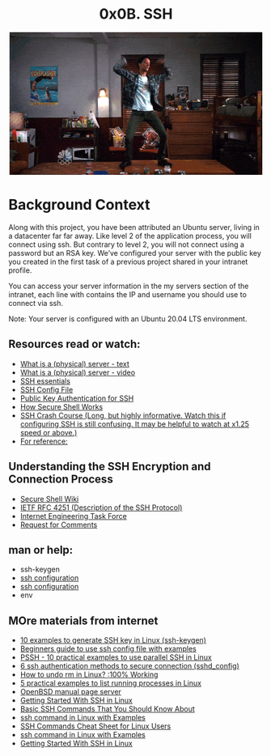 <h1 align="center">0x0B. SSH</h1>
<p align="center">
<img src="https://github.com/Ezra-Mallo/alx-system_engineering-devops/blob/master/0x0B-ssh/images/alx_pics1.gif"
	alt="alx_pic1">
</p>

# Background Context
Along with this project, you have been attributed an Ubuntu server, living in a datacenter far far away. Like level 2 of the application process, you will connect using ssh. But contrary to level 2, you will not connect using a password but an RSA key. We’ve configured your server with the public key you created in the first task of a previous project shared in your intranet profile.

You can access your server information in the my servers section of the intranet, each line with contains the IP and username you should use to connect via ssh.

Note: Your server is configured with an Ubuntu 20.04 LTS environment.

## Resources read or watch:

* [What is a (physical) server - text](https://en.wikipedia.org/wiki/Server_%28computing%29#Hardware_requirement)
* [What is a (physical) server - video](https://www.youtube.com/watch?v=B1ANfsDyjeA)
* [SSH essentials](https://www.digitalocean.com/community/tutorials/ssh-essentials-working-with-ssh-servers-clients-and-keys)
* [SSH Config File](https://www.ssh.com/academy/ssh/config)
* [Public Key Authentication for SSH](https://www.ssh.com/academy/ssh/public-key-authentication)
* [How Secure Shell Works](https://www.youtube.com/watch?v=ORcvSkgdA58)
* [SSH Crash Course (Long, but highly informative. Watch this if configuring SSH is still confusing. It may be helpful to watch at x1.25 speed or above.)](https://www.youtube.com/watch?v=hQWRp-FdTpc)
* [For reference:](https://www.digitalocean.com/community/tutorials/understanding-the-ssh-encryption-and-connection-process)

## Understanding the SSH Encryption and Connection Process
* [Secure Shell Wiki](https://en.wikipedia.org/wiki/Secure_Shell)
* [IETF RFC 4251 (Description of the SSH Protocol)](https://www.ietf.org/rfc/rfc4251.txt)
* [Internet Engineering Task Force](https://en.wikipedia.org/wiki/Internet_Engineering_Task_Force)
* [Request for Comments](https://en.wikipedia.org/wiki/Request_for_Comments)

## man or help:

* ssh-keygen
* [ssh configuration](https://linuxhandbook.com/ssh-config-file/)
* [ssh configuration](https://www.ssh.com/academy/ssh/config)
* env

## MOre materials from internet
* [10 examples to generate SSH key in Linux (ssh-keygen)](https://www.golinuxcloud.com/generate-ssh-key-linux/)
* [Beginners guide to use ssh config file with examples](https://www.golinuxcloud.com/ssh-config/)
* [PSSH - 10 practical examples to use parallel SSH in Linux](https://www.golinuxcloud.com/pssh-commands-parallel-ssh-linux-examples/)
* [6 ssh authentication methods to secure connection (sshd_config)](https://www.golinuxcloud.com/openssh-authentication-methods-sshd-config/)
* [How to undo rm in Linux? :100% Working](https://www.golinuxcloud.com/how-to-undo-rm-in-linux-100-working/)
* [5 practical examples to list running processes in Linux](https://www.golinuxcloud.com/linux-list-processes/)
* [OpenBSD manual page server](https://man.openbsd.org/ssh)
* [Getting Started With SSH in Linux](https://www.hostinger.com/tutorials/ssh/basic-ssh-commands)
* [Basic SSH Commands That You Should Know About](https://www.hostinger.com/tutorials/ssh/basic-ssh-commands)
* [ssh command in Linux with Examples](https://www.geeksforgeeks.org/ssh-command-in-linux-with-examples/)
* [SSH Commands Cheat Sheet for Linux Users](https://computingforgeeks.com/ssh-cheatsheet-for-sysadmins/)
* [ssh command in Linux with Examples](https://www.geeksforgeeks.org/ssh-command-in-linux-with-examples/)
* [Getting Started With SSH in Linux](https://linuxhandbook.com/ssh-basics/)

